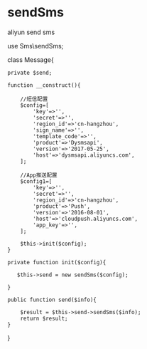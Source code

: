 # sendSms
aliyun send sms

use Sms\sendSms;

class Message{

    private $send;

    function __construct(){
    
        //短信配置
        $config=[
            'key'=>'',
            'secret'=>'',
            'region_id'=>'cn-hangzhou',
            'sign_name'=>'',
            'template_code'=>'',
            'product'=>'Dysmsapi',
            'version'=>'2017-05-25',
            'host'=>'dysmsapi.aliyuncs.com',
        ];
        
        //App推送配置
        $config1=[
            'key'=>'',
            'secret'=>'',
            'region_id'=>'cn-hangzhou',
            'product'=>'Push',
            'version'=>'2016-08-01',
            'host'=>'cloudpush.aliyuncs.com',
            'app_key'=>'',
        ];

        $this->init($config);
    }

    private function init($config){

       $this->send = new sendSms($config);

    }

    public function send($info){

        $result = $this->send->sendSms($info);
        return $result;
    }


}
